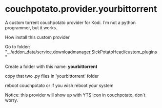 # couchpotato.provider.yourbittorrent

A custom torrent couchpotato provider for Kodi. I´m not a python programmer, but it works.

How install this custom provider

Go to folder: ".../addon_data/service.downloadmanager.SickPotatoHead/custom_plugins"

Create a folder with this name: __yourbittorrent__

copy that two .py files in 'yourbittorrent' folder

reboot couchpotato or if you wish reboot your system

Notice: this provider will show up with YTS icon in couchpotato, don´t worry.
